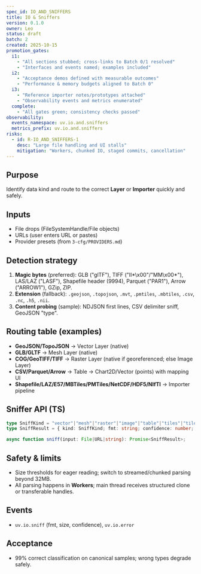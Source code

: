 ```yaml
---
spec_id: IO_AND_SNIFFERS
title: IO & Sniffers
version: 0.1.0
owner: Leo
status: draft
batch: 2
created: 2025-10-15
promotion_gates:
  i1:
    - "All sections stubbed; cross-links to Batch 0/1 resolved"
    - "Interfaces and events named; examples included"
  i2:
    - "Acceptance demos defined with measurable outcomes"
    - "Performance & memory budgets aligned to Batch 0"
  i3:
    - "Reference importer notes/prototypes attached"
    - "Observability events and metrics enumerated"
  complete:
    - "All gates green; consistency checks passed"
observability:
  events_namespace: uv.io.and.sniffers
  metrics_prefix: uv.io.and.sniffers
risks:
  - id: R-IO_AND_SNIFFERS-1
    desc: "Large file handling and UI stalls"
    mitigation: "Workers, chunked IO, staged commits, cancellation"
---
```


## Purpose
Identify data kind and route to the correct **Layer** or **Importer** quickly and safely.

## Inputs
- File drops (FileSystemHandle/File objects)
- URLs (user enters URL or pastes)
- Provider presets (from `3-cfg/PROVIDERS.md`)

## Detection strategy
1. **Magic bytes** (preferred): GLB ("glTF"), TIFF ("II*\x00"/"MM\x00*"), LAS/LAZ ("LASF"), Shapefile header (9994), Parquet ("PAR1"), Arrow ("ARROW1"), GZip, ZIP.
2. **Extension** (fallback): `.geojson`, `.topojson`, `.mvt`, `.pmtiles`, `.mbtiles`, `.csv`, `.nc`, `.h5`, `.nii`.
3. **Content probing** (sample): NDJSON first lines, CSV delimiter sniff, GeoJSON "type".

## Routing table (examples)
- **GeoJSON/TopoJSON** → Vector Layer (native)
- **GLB/GLTF** → Mesh Layer (native)
- **COG/GeoTIFF/TIFF** → Raster Layer (native if georeferenced; else Image Layer)
- **CSV/Parquet/Arrow** → Table → Chart2D/Vector (points) with mapping UI
- **Shapefile/LAZ/E57/MBTiles/PMTiles/NetCDF/HDF5/NIfTI** → Importer pipeline

## Sniffer API (TS)
```ts
type SniffKind = "vector"|"mesh"|"raster"|"image"|"table"|"tiles"|"tiles3d"|"unknown";
type SniffResult = { kind: SniffKind; fmt: string; confidence: number; handler: string };

async function sniff(input: File|URL|string): Promise<SniffResult>;
```

## Safety & limits
- Size thresholds for eager reading; switch to streamed/chunked parsing beyond 32MB.
- All parsing happens in **Workers**; main thread receives structured clone or transferable handles.

## Events
- `uv.io.sniff` (fmt, size, confidence), `uv.io.error`

## Acceptance
- 99% correct classification on canonical samples; wrong types degrade safely.
